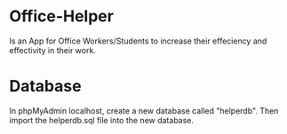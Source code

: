 # Office-Helper
Is an App for Office Workers/Students to increase their effeciency and effectivity in their work.

# Database
In phpMyAdmin localhost, create a new database called "helperdb".
Then import the helperdb.sql file into the new database.
